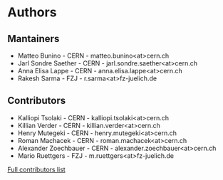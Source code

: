 # Authors

## Mantainers

- Matteo Bunino - CERN - matteo.bunino\<at\>cern.ch
- Jarl Sondre Saether - CERN - jarl.sondre.saether\<at\>cern.ch
- Anna Elisa Lappe - CERN - anna.elisa.lappe\<at\>cern.ch
- Rakesh Sarma - FZJ - r.sarma\<at\>fz-juelich.de

## Contributors

- Kalliopi Tsolaki - CERN - kalliopi.tsolaki\<at\>cern.ch
- Killian Verder - CERN - killian.verder\<at\>cern.ch
- Henry Mutegeki - CERN - henry.mutegeki\<at\>cern.ch
- Roman Machacek - CERN - roman.machacek\<at\>cern.ch
- Alexander Zoechbauer - CERN - alexander.zoechbauer\<at\>cern.ch
- Mario Ruettgers - FZJ - m.ruettgers\<at\>fz-juelich.de

[Full contributors list](https://github.com/interTwin-eu/T6.5-AI-and-ML/graphs/contributors)
